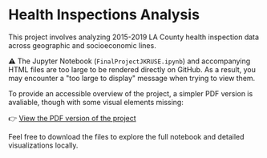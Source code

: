 # Health Inspections Analysis

This project involves analyzing 2015-2019 LA County health inspection data across geographic and socioeconomic lines.

⚠️ The Jupyter Notebook (`FinalProjectJKRUSE.ipynb`) and accompanying HTML files are too large to be rendered directly on GitHub. As a result, you may encounter a "too large to display" message when trying to view them.

To provide an accessible overview of the project, a simpler PDF version is avaliable, though with some visual elements missing:

👉 [View the PDF version of the project](link-to-your-PDF)

Feel free to download the files to explore the full notebook and detailed visualizations locally.
